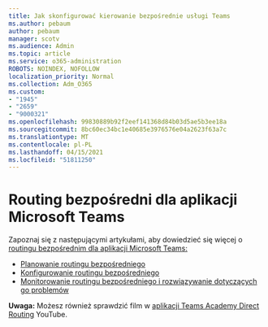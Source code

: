```yaml
---
title: Jak skonfigurować kierowanie bezpośrednie usługi Teams
ms.author: pebaum
author: pebaum
manager: scotv
ms.audience: Admin
ms.topic: article
ms.service: o365-administration
ROBOTS: NOINDEX, NOFOLLOW
localization_priority: Normal
ms.collection: Adm_O365
ms.custom:
- "1945"
- "2659"
- "9000321"
ms.openlocfilehash: 99830889b92f2eef141368d84b03d5ae5b3ee18a
ms.sourcegitcommit: 8bc60ec34bc1e40685e3976576e04a2623f63a7c
ms.translationtype: MT
ms.contentlocale: pl-PL
ms.lasthandoff: 04/15/2021
ms.locfileid: "51811250"
---
```

# <a name="direct-routing-for-microsoft-teams"></a>Routing bezpośredni dla aplikacji Microsoft Teams

Zapoznaj się z następującymi artykułami, aby dowiedzieć się więcej o [routingu bezpośrednim dla aplikacji Microsoft Teams:](https://docs.microsoft.com/MicrosoftTeams/direct-routing-landing-page) 

- [Planowanie routingu bezpośredniego](https://docs.microsoft.com/MicrosoftTeams/direct-routing-plan)
- [Konfigurowanie routingu bezpośredniego](https://docs.microsoft.com/MicrosoftTeams/direct-routing-configure) 
- [Monitorowanie routingu bezpośredniego i rozwiązywanie dotyczących go problemów](https://docs.microsoft.com/MicrosoftTeams/direct-routing-monitor-and-troubleshoot)

**Uwaga:** Możesz również sprawdzić film w [aplikacji Teams Academy Direct Routing](https://www.youtube.com/watch?v=1ASftX_Msb8&index=10&list=PLaSOUojkSiGnKuE30ckcjnDVkMNqDv0Vl) YouTube.